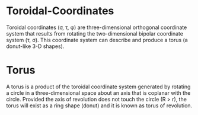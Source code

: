 # Toroidal-Coordinates
Toroidal coordinates (σ, τ, φ) are three-dimensional orthogonal coordinate system that results from rotating the two-dimensional bipolar coordinate system (τ, σ). This coordinate system can describe and produce a torus (a donut-like 3-D shapes).

# Torus
A torus is a product of the toroidal coordinate system generated by rotating a circle in a three-dimensional space about an axis that is coplanar with the circle. Provided the axis of revolution does not touch the circle (R > r), the torus will exist as a ring shape (donut) and it is known as torus of revolution.

